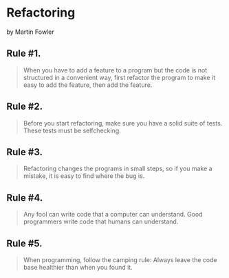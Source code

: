 # Refactoring

by Martin Fowler

## Rule #1.

> When you have to add a feature to a program but the code is not structured in
> a convenient way, first refactor the program to make it easy to add the feature, then
> add the feature.

## Rule #2.

> Before you start refactoring, make sure you have a solid suite of tests. These
> tests must be selfchecking.

## Rule #3.

> Refactoring changes the programs in small steps, so if you make a mistake, it
> is easy to find where the bug is.

## Rule #4.

> Any fool can write code that a computer can understand. Good programmers
> write code that humans can understand.

## Rule #5.

> When programming, follow the camping rule: Always leave the code base
> healthier than when you found it.

